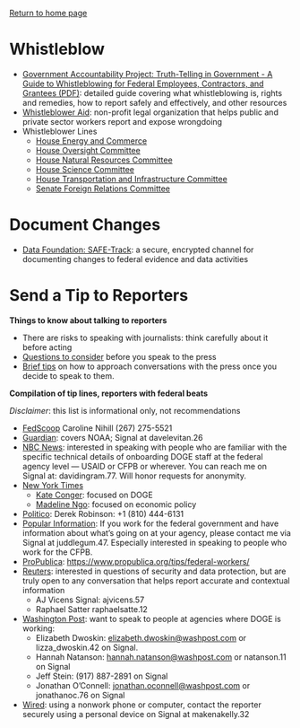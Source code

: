 [Return to home page](README.md)

# Whistleblow
* [Government Accountability Project: Truth-Telling in Government - A Guide to Whistleblowing for Federal Employees, Contractors, and Grantees (PDF)](https://whistleblower.org/wp-content/uploads/2021/03/Truth-Telling-in-Government_2nd-Edition.pdf): detailed guide covering what whistleblowing is, rights and remedies, how to report safely and effectively, and other resources
* [Whistleblower Aid](https://whistlebloweraid.org/): non-profit legal organization that helps public and private sector workers report and expose wrongdoing
* Whistleblower Lines
    * [House Energy and Commerce](https://democrats-energycommerce.house.gov/services/whistleblower-tipline )
    * [House Oversight Committee](https://oversightdemocrats.house.gov/contact/tip-line)
    * [House Natural Resources Committee](https://democrats-naturalresources.house.gov/contact/tipline)
    * [House Science Committee](https://democrats-science.house.gov/contact/whistleblower)
    * [House Transportation and Infrastructure Committee](https://democrats-transportation.house.gov/whistleblower-rights)
    * [Senate Foreign Relations Committee](https://www.foreign.senate.gov/minority-whistleblowers)

# Document Changes
* [Data Foundation: SAFE-Track](https://datafoundation.org/pages/safetrack): a secure, encrypted channel for documenting changes to federal evidence and data activities

# Send a Tip to Reporters
**Things to know about talking to reporters**
* There are risks to speaking with journalists: think carefully about it before acting
* [Questions to consider](https://docs.google.com/document/d/1w11d9jMSE2Y0HfMay3lpi7if1yyGMqPZI4FXrs5V5co/edit?tab=t.0#heading=h.3qg4u7if3q5b) before you speak to the press
* [Brief tips](https://docs.google.com/document/d/1sp-L18UtQcmVv_SaQBIReC3LOXQyUx7X5NaiGYTWVT4/edit?tab=t.0) on how to approach conversations with the press once you decide to speak to them.

**Compilation of tip lines, reporters with federal beats**

*Disclaimer*: this list is informational only, not recommendations

* [FedScoop](https://fedscoop.com/) Caroline Nihill (267) 275-5521
* [Guardian](https://www.theguardian.com/us-news/us-politics): covers NOAA; Signal at davelevitan.26
* [NBC News](https://www.nbcnews.com/politics): interested in speaking with people who are familiar with the specific technical details of onboarding DOGE staff at the federal agency level — USAID or CFPB or wherever. You can reach me on Signal at: davidingram.77. Will honor requests for anonymity.
* [New York Times](https://www.nytimes.com/section/politics)
    * [Kate Conger](https://www.nytimes.com/by/kate-conger): focused on DOGE
    * [Madeline Ngo](https://www.nytimes.com/by/madeleine-ngo): focused on economic policy
* [Politico](https://www.politico.com/): Derek Robinson: +1 (810) 444-6131
* [Popular Information](https://popular.info/about): If you work for the federal government and have information about what’s going on at your agency, please contact me via Signal at juddlegum.47. Especially interested in speaking to people who work for the CFPB.
* [ProPublica](https://www.propublica.org/topics/politics): https://www.propublica.org/tips/federal-workers/
* [Reuters](https://www.reuters.com/world/us/): interested in questions of security and data protection, but are truly open to any conversation that helps report accurate and contextual information
    * AJ Vicens Signal: ajvicens.57
    * Raphael Satter raphaelsatte.12
* [Washington Post](https://www.washingtonpost.com/): want to speak to people at agencies where DOGE is working:
    * Elizabeth Dwoskin: elizabeth.dwoskin@washpost.com or lizza_dwoskin.42 on Signal.
    * Hannah Natanson: hannah.natanson@washpost.com or natanson.11 on Signal
    * Jeff Stein: (917) 887-2891 on Signal
    * Jonathan O’Connell: jonathan.oconnell@washpost.com or jonathanoc.76 on Signal
* [Wired](https://www.wired.com/category/politics/): using a nonwork phone or computer, contact the reporter securely using a personal device on Signal at makenakelly.32